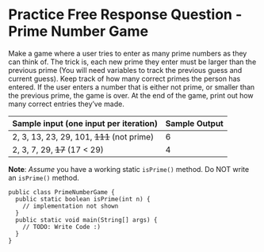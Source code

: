 # Practice Free Response Question - Prime Number Game

Make a game where a user tries to enter as many prime numbers as they can think of. The trick is, each new prime they enter must be larger than the previous prime (You will need variables to track the previous guess and current guess). Keep track of how many correct primes the person has entered. If the user enters a number that is either not prime, or smaller than the previous prime, the game is over. At the end of the game, print out how many correct entries they’ve made. 

| Sample input (one input per iteration)     | Sample Output |
| ------------------------------------------ | ------------- |
| 2, 3, 13, 23, 29, 101, ~~111~~ (not prime) | 6             |
| 2, 3, 7, 29, ~~17~~ (17 < 29)              | 4             |


**Note**: *Assume* you have a working static `isPrime()` method. Do NOT write an `isPrime()` method.
```
public class PrimeNumberGame {
  public static boolean isPrime(int n) {
    // implementation not shown
  }
  public static void main(String[] args) {
    // TODO: Write Code :)
  }
}
```
